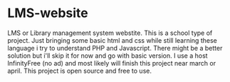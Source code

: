 # LMS-website
LMS or Library management system webstite. This is a school type of project. Just bringing some basic html and css while still learning these language i try to understand PHP and Javascript. There might be a better solution but i'll skip it for now and go with basic version. I use a host InfinityFree (no ad) and most likely will finish this project near march or april. This project is open source and free to use.
